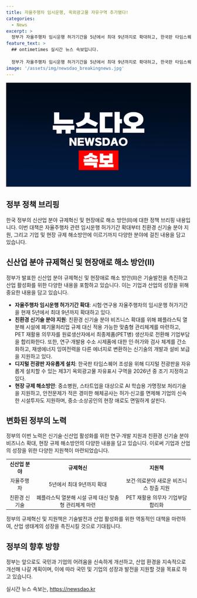 ```yaml
---
title: 자율주행차 임시운행, 옥외광고물 자유구역 추가됐다!
categories:
  - News
excerpt: >
  정부가 자율주행차 임시운행 허가기간을 5년에서 최대 9년까지로 확대하고, 한국판 타임스퀘어 조성을 위해 디지털 전광판 설치를 자유롭게할 수 있는 옥외광고물 자유표시 구역 추가 지정한다. 이는 신산업 분야 규제혁신과 현장애로 해소 방안을 발표한 것으로, 신기술·신산업 활성화를 위한 연구·개발 지원과 친환경 신기술 분야의 확대를 포함한다. 또한, 기업 경영과 밀접한 현장규제 해소 방안도 마련되었으며, 중소기업의 어려움을 개선하기 위한 다양한 정책을 추진할 계획이다.
feature_text: >
  ## ontimetimes 실시간 뉴스 속보입니다.

  정부가 자율주행차 임시운행 허가기간을 5년에서 최대 9년까지로 확대하고, 한국판 타임스퀘어 조성을 위해 디지털 전광판 설치를 자유롭게할 수 있는 옥외광고물 자유표시 구역 추가 지정한다. 이는 신산업 분야 규제혁신과 현장애로 해소 방안을 발표한 것으로, 신기술·신산업 활성화를 위한 연구·개발 지원과 친환경 신기술 분야의 확대를 포함한다. 또한, 기업 경영과 밀접한 현장규제 해소 방안도 마련되었으며, 중소기업의 어려움을 개선하기 위한 다양한 정책을 추진할 계획이다.
image: '/assets/img/newsdao_breakingnews.jpg'
---
```


<p><img src="/assets/img/newsdao_breakingnews.jpg" alt="ontimetimes 속보" /></p>

<h2 data-ke-size="size26">정부 정책 브리핑</h2>

<p data-ke-size="size16">한국 정부의 신산업 분야 규제혁신 및 현장애로 해소 방안(Ⅱ)에 대한 정책 브리핑 내용입니다. 이번 대책은 자율주행차 관련 임시운행 허가기간 확대부터 친환경 신기술 분야 지원, 그리고 기업 및 현장 규제 해소방안에 이르기까지 다양한 분야에 걸친 내용을 담고 있습니다.</p>

<h2 data-ke-size="size24">신산업 분야 규제혁신 및 현장애로 해소 방안(Ⅱ)</h2>

<p data-ke-size="size16">정부가 발표한 신산업 분야 규제혁신 및 현장애로 해소 방안(Ⅱ)은 기술발전을 촉진하고 산업 활성화를 위한 다양한 내용을 포함하고 있습니다. 이는 기업과 산업의 성장을 위해 중요한 내용을 담고 있습니다.</p>

<ul>
    <li><b>자율주행차 임시운행 허가기간 확대</b>: 시험·연구용 자율주행차의 임시운행 허가기간을 현재 5년에서 최대 9년까지 확대하고 있다.</li>
    <li><b>친환경 신기술 분야 지원</b>: 친환경 신기술 분야 비즈니스 확대를 위해 폐플라스틱 열분해 시설에 폐기물처리업 규제 대신 적용 가능한 맞춤형 관리체계를 마련하고, PET 재활용 의무자를 원료생산자에서 최종제품(PET병) 생산자로 전환해 기업부담을 합리화한다. 또한, 연구·개발용 수소 시제품에 대한 인·허가와 검사 체계를 간소화하고, 재생에너지 잉여전력을 다른 에너지로 변환하는 신기술의 개발과 설비 보급을 지원하고 있다.</li>
    <li><b>디지털 전광판 자유롭게 설치</b>: 한국판 타임스퀘어 조성을 위해 디지털 전광판을 자유롭게 설치할 수 있는 제3기 옥외광고물 자유표시 구역을 2026년 중 조기 지정하고 있다.</li>
    <li><b>현장 규제 해소방안</b>: 중소병원, 스타트업을 대상으로 AI 학습용 가명정보 처리기술을 지원하고, 안전문제가 적은 경미한 해체공사는 허가·신고를 면제해 기업의 신속한 시설투자도 지원하며, 중소·소상공인의 현장 애로도 면밀하게 살핀다.</li>
</ul>

<h2 data-ke-size="size24">변화된 정부의 노력</h2>

<p data-ke-size="size16">정부의 이번 노력은 신기술·신산업 활성화를 위한 연구·개발 지원과 친환경 신기술 분야 비즈니스 확대, 현장 규제 해소방안의 다양한 내용을 담고 있습니다. 이로써 기업과 산업의 성장을 위한 다양한 지원책이 마련되었습니다.</p>

<table>
    <tr>
        <td style="text-align: center; height: 17px;"><b>신산업 분야</b></td>
        <td style="text-align: center; height: 17px;"><b>규제혁신</b></td>
        <td style="text-align: center; height: 17px;"><b>지원책</b></td>
    </tr>
    <tr>
        <td style="text-align: center; height: 17px;">자율주행차</td>
        <td style="text-align: center; height: 17px;">5년에서 최대 9년까지 확대</td>
        <td style="text-align: center; height: 17px;">보건·의료분야 새로운 비즈니스 창출 지원</td>
    </tr>
    <tr>
        <td style="text-align: center; height: 17px;">친환경 신기술</td>
        <td style="text-align: center; height: 17px;">폐플라스틱 열분해 시설 규제 대신 맞춤형 관리체계 마련</td>
        <td style="text-align: center; height: 17px;">PET 재활용 의무자 기업부담 합리화</td>
    </tr>
</table>

<p data-ke-size="size16">정부의 규제혁신 및 지원책은 기술발전과 산업 활성화를 위한 역동적인 대책을 마련하여, 산업 생태계의 성장을 촉진시킬 것으로 기대됩니다.</p>

<h2 data-ke-size="size24">정부의 향후 방향</h2>

<p data-ke-size="size16">정부는 앞으로도 국민과 기업의 어려움을 신속하게 개선하고, 산업 환경을 지속적으로 개선해 나갈 계획이며, 이에 따라 국민 및 기업의 성장과 발전을 지원할 것을 목표로 하고 있습니다.</p>
실시간 뉴스 속보는, <a href="https://newsdao.kr" rel="dofollow">https://newsdao.kr</a>


